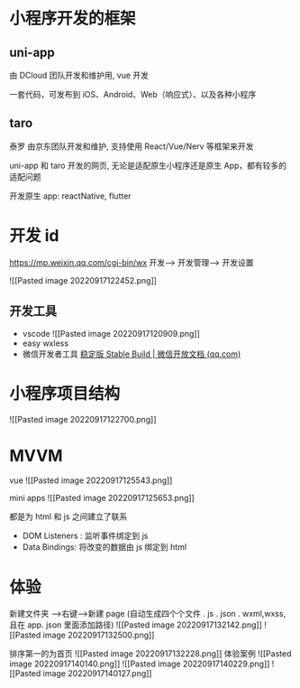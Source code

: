 # 小程序开发的框架
## uni-app
由 DCloud 团队开发和维护用,  vue 开发

一套代码，可发布到 iOS、Android、Web（响应式）、以及各种小程序

## taro  
泰罗
由京东团队开发和维护,  支持使用 React/Vue/Nerv 等框架来开发


uni-app 和 taro 开发的网页, 无论是适配原生小程序还是原生 App，都有较多的适配问题

开发原生 app: reactNative, flutter


# 开发 id
https://mp.weixin.qq.com/cgi-bin/wx
开发--> 开发管理--> 开发设置


![[Pasted image 20220917122452.png]]
## 开发工具
- vscode ![[Pasted image 20220917120909.png]]
- easy wxless
- 微信开发者工具
[稳定版 Stable Build | 微信开放文档 (qq.com)](https://developers.weixin.qq.com/miniprogram/dev/devtools/download.html)


# 小程序项目结构
![[Pasted image 20220917122700.png]]


# MVVM
vue
![[Pasted image 20220917125543.png]]

mini apps
![[Pasted image 20220917125653.png]]

都是为 html 和 js 之间建立了联系
- DOM Listeners : 监听事件绑定到 js
- Data Bindings: 将改变的数据由 js 绑定到 html

# 体验
新建文件夹 -->右键-->新建 page   (自动生成四个个文件 . js . json . wxml,wxss, 且在 app. json 里面添加路径)
![[Pasted image 20220917132142.png]]
![[Pasted image 20220917132500.png]]

排序第一的为首页
![[Pasted image 20220917132228.png]]
体验案例
![[Pasted image 20220917140140.png]]
![[Pasted image 20220917140229.png]]
![[Pasted image 20220917140127.png]]
